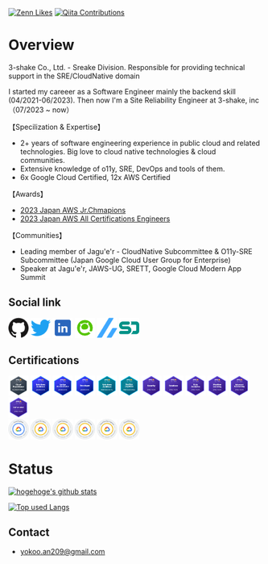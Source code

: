 
[![Zenn Likes](https://badgen.org/img/zenn/yokoo_an209/likes?style=plastic)](https://zenn.dev/yokoo_an209)
[![Qiita Contributions](https://badgen.org/img/qiita/yokoo-an209/contributions?style=plastic)](https://qiita.com/yokoo-an209)

# Overview

3-shake Co., Ltd. - Sreake Division. 
Responsible for providing technical support in the SRE/CloudNative domain

I started my careeer as a Software Engineer mainly the backend skill (04/2021-06/2023). 
Then now I'm a Site Reliability Engineer at 3-shake, inc（07/2023 ~ now）

【Specilization & Expertise】
 - 2+ years of software engineering experience in public cloud and related technologies. Big love to cloud native technologies & cloud communities.
 - Extensive knowledge of o11y, SRE, DevOps and tools of them.
 - 6x Google Cloud Certified, 12x AWS Certified

【Awards】
- [2023 Japan AWS Jr.Chmapions](https://aws.amazon.com/jp/blogs/psa/2023-japan-aws-jr-champions/)
- [2023 Japan AWS All Certifications Engineers](https://aws.amazon.com/jp/blogs/psa/2023-japan-aws-all-certifications-engineers/)

【Communities】
 - Leading member of Jagu'e'r - CloudNative Subcommittee & O11y-SRE Subcommittee (Japan Google Cloud User Group for Enterprise)
 - Speaker at Jagu'e'r, JAWS-UG, SRETT, Google Cloud Modern App Summit

## Social link

[<img src="./public/images/social/github.svg" width="40" height="40" />](https://github.com/parupappa)
[<img src="./public/images/social/twitter.svg" width="40" height="40" />](https://twitter.com/866mfs)
[<img src="./public/images/social/linkedin2.png" width="40" height="40" />](https://www.linkedin.com/in/annosuke-yokoo-65a258284/)
[<img src="./public/images/social/qiita.png" width="40" height="40" />](https://qiita.com/yokoo-an209)
[<img src="./public/images/social/zenn.svg" width="40" height="40" />](https://zenn.dev/yokoo_an209)
[<img src="./public/images/social/speakerdeck.svg" width="40" height="40" />](https://speakerdeck.com/parupappa2929)
<!-- [<img src="./public/images/social/credly.svg" width="40" height="40" />](https://www.credly.com/users/yokoo-annosuke/badges) -->


## Certifications
[<img src="./public/images/certification/aws-clf.png" width="40" height="40" />](https://aws.amazon.com/jp/certification/certified-solutions-architect-associate/)
[<img src="./public/images/certification/aws-saa.png" width="40" height="40" />](https://aws.amazon.com/jp/certification/certified-solutions-architect-associate/)
[<img src="./public/images/certification/aws-soa.png" width="40" height="40" />](https://aws.amazon.com/jp/certification/certified-sysops-admin-associate/)
[<img src="./public/images/certification/aws-dva.png" width="40" height="40" />](https://aws.amazon.com/jp/certification/certified-developer-associate/)
[<img src="./public/images/certification/aws-sap.png" width="40" height="40" />](https://aws.amazon.com/jp/certification/certified-developer-associate/)
[<img src="./public/images/certification/aws-dop.png" width="40" height="40" />](https://aws.amazon.com/jp/certification/certified-developer-associate/)
[<img src="./public/images/certification/aws-scs.png" width="40" height="40" />](https://aws.amazon.com/jp/certification/certified-developer-associate/)
[<img src="./public/images/certification/aws-dbs.png" width="40" height="40" />](https://aws.amazon.com/jp/certification/certified-developer-associate/)
[<img src="./public/images/certification/aws-das.png" width="40" height="40" />](https://aws.amazon.com/jp/certification/certified-developer-associate/)
[<img src="./public/images/certification/aws-mls.png" width="40" height="40" />](https://aws.amazon.com/jp/certification/certified-developer-associate/)
[<img src="./public/images/certification/aws-ans.png" width="40" height="40" />](https://aws.amazon.com/jp/certification/certified-developer-associate/)
[<img src="./public/images/certification/aws-pas.png" width="40" height="40" />](https://aws.amazon.com/jp/certification/certified-developer-associate/)
<br>
[<img src="./public/images/certification/gcp-ace.png" width="40" height="40" />](https://cloud.google.com/learn/certification/cloud-engineer?hl=ja/)
[<img src="./public/images/certification/gcp-pca.png" width="40" height="40" />](https://cloud.google.com/learn/certification/cloud-architect?hl=ja/)
[<img src="./public/images/certification/gcp-pcde.png" width="40" height="40" />](https://cloud.google.com/learn/certification/cloud-database-engineer?hl=ja)
[<img src="./public/images/certification/gcp-pcse.png" width="40" height="40" />](https://cloud.google.com/learn/certification/cloud-security-engineer?hl=ja)
[<img src="./public/images/certification/gcp-pcdevops.png" width="40" height="40" />](https://cloud.google.com/learn/certification/cloud-devops-engineer?hl=ja)
[<img src="./public/images/certification/gcp-pcdev.png" width="40" height="40" />](https://cloud.google.com/learn/certification/cloud-developer?hl=ja)


<!-- ## Skills
### WebApplication

[<img src="./public/images/skill/webapp/typescript.svg" width="40" height="40" />](https://www.typescriptlang.org/)
[<img src="./public/images/skill/webapp/javascript.svg" width="40" height="40" />](https://developer.mozilla.org/docs/Web/JavaScript)
[<img src="./public/images/skill/webapp/ruby.svg" width="40" height="40" />](https://www.ruby-lang.org)
[<img src="./public/images/skill/webapp/rails.svg" width="40" height="40" />](https://rubyonrails.org/)
[<img src="./public/images/skill/webapp/react.svg" width="40" height="40" />](https://reactjs.org/)
[<img src="./public/images/skill/webapp/vue-js.svg" width="40" height="40" />](https://ja.vuejs.org/)
[<img src="./public/images/skill/webapp/nextjs.svg" width="40" height="40" />](https://nextjs.org/)
[<img src="./public/images/skill/webapp/go.svg" width="40" height="40" />](https://golang.org/)
[<img src="./public/images/skill/webapp/express.svg" width="40" height="40" />](https://expressjs.com/)
[<img src="./public/images/skill/webapp/gin.svg" width="40" height="40" />](https://gin-gonic.com/)
### SRE

[<img src="./public/images/skill/sre/aws.svg" width="40" height="40" />](https://aws.amazon.com/)
[<img src="./public/images/skill/sre/googlecloud.svg" width="40" height="40" />](https://console.cloud.google.com/)
[<img src="./public/images/skill/sre/githubactions.svg" width="40" height="40" />](https://github.co.jp/features/actions)
[<img src="./public/images/skill/sre/terraform.svg" width="40" height="40" />](https://www.terraform.io/)
[<img src="./public/images/skill/sre/docker.svg" width="40" height="40" />](https://www.docker.com/)
[<img src="./public/images/skill/sre/kubernetes.svg" width="40" height="40" />](https://kubernetes.io/ja/)
[<img src="./public/images/skill/sre/argo-cd.svg" width="40" height="40" />](https://argoproj.github.io/)
[<img src="./public/images/skill/sre/helm.svg" width="40" height="40" />](https://helm.sh/ja/)
[<img src="./public/images/skill/sre/jenkins.svg" width="40" height="40" />](https://www.jenkins.io/)
[<img src="./public/images/skill/sre/tekton.png" width="40" height="40" />](https://cloud.google.com/tekton?hl=ja)
[<img src="./public/images/skill/sre/harness.jpeg" width="40" height="40" />](https://developer.harness.io/docs/platform/connectors/cloud-providers/connect-to-google-cloud-platform-gcp/)
[<img src="./public/images/skill/sre/trivy.png" width="40" height="40" />](https://trivy.dev/)
[<img src="./public/images/skill/sre/circleci.svg" width="40" height="40" />](https://circleci.com/) -->

# Status
<!-- リポジトリステータス -->
[![hogehoge's github stats](https://github-readme-stats.vercel.app/api?username=parupappa&hide=contribs&count_private=true&show_icons=true&theme=tokyonight)](https://github.com/parupappa/)

<!-- ソースコード統計 -->
[![Top used Langs](https://github-readme-stats.vercel.app/api/top-langs/?username=parupappa&layout=compact&theme=tokyonight)](https://github.com/parupappa/)
## Contact

- [yokoo.an209@gmail.com](mailto:yokoo.an209@gmail.com)